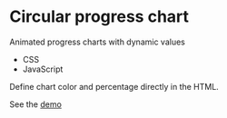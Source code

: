 # Circular progress chart

Animated progress charts with dynamic values

- CSS
- JavaScript

Define chart color and percentage directly in the HTML.

See the [demo](https://circular-progress.netlify.app/)
